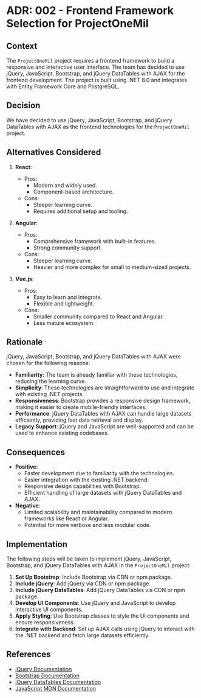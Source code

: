 # ADR: 002 - Frontend Framework Selection for ProjectOneMil

## Context
The `ProjectOneMil` project requires a frontend framework to build a responsive and interactive user interface. The team has decided to use jQuery, JavaScript, Bootstrap, and jQuery DataTables with AJAX for the frontend development. The project is built using .NET 8.0 and integrates with Entity Framework Core and PostgreSQL.

## Decision
We have decided to use jQuery, JavaScript, Bootstrap, and jQuery DataTables with AJAX as the frontend technologies for the `ProjectOneMil` project.

## Alternatives Considered
1. **React**:
   - Pros:
     - Modern and widely used.
     - Component-based architecture.
   - Cons:
     - Steeper learning curve.
     - Requires additional setup and tooling.

2. **Angular**:
   - Pros:
     - Comprehensive framework with built-in features.
     - Strong community support.
   - Cons:
     - Steeper learning curve.
     - Heavier and more complex for small to medium-sized projects.

3. **Vue.js**:
   - Pros:
     - Easy to learn and integrate.
     - Flexible and lightweight.
   - Cons:
     - Smaller community compared to React and Angular.
     - Less mature ecosystem.

## Rationale
jQuery, JavaScript, Bootstrap, and jQuery DataTables with AJAX were chosen for the following reasons:
- **Familiarity**: The team is already familiar with these technologies, reducing the learning curve.
- **Simplicity**: These technologies are straightforward to use and integrate with existing .NET projects.
- **Responsiveness**: Bootstrap provides a responsive design framework, making it easier to create mobile-friendly interfaces.
- **Performance**: jQuery DataTables with AJAX can handle large datasets efficiently, providing fast data retrieval and display.
- **Legacy Support**: jQuery and JavaScript are well-supported and can be used to enhance existing codebases.

## Consequences
- **Positive**:
  - Faster development due to familiarity with the technologies.
  - Easier integration with the existing .NET backend.
  - Responsive design capabilities with Bootstrap.
  - Efficient handling of large datasets with jQuery DataTables and AJAX.
- **Negative**:
  - Limited scalability and maintainability compared to modern frameworks like React or Angular.
  - Potential for more verbose and less modular code.

## Implementation
The following steps will be taken to implement jQuery, JavaScript, Bootstrap, and jQuery DataTables with AJAX in the `ProjectOneMil` project:
1. **Set Up Bootstrap**: Include Bootstrap via CDN or npm package.
2. **Include jQuery**: Add jQuery via CDN or npm package.
3. **Include jQuery DataTables**: Add jQuery DataTables via CDN or npm package.
4. **Develop UI Components**: Use jQuery and JavaScript to develop interactive UI components.
5. **Apply Styling**: Use Bootstrap classes to style the UI components and ensure responsiveness.
6. **Integrate with Backend**: Set up AJAX calls using jQuery to interact with the .NET backend and fetch large datasets efficiently.

## References
- [jQuery Documentation](https://api.jquery.com/)
- [Bootstrap Documentation](https://getbootstrap.com/docs/5.0/getting-started/introduction/)
- [jQuery DataTables Documentation](https://datatables.net/)
- [JavaScript MDN Documentation](https://developer.mozilla.org/en-US/docs/Web/JavaScript)
